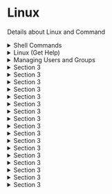 # Linux
Details about Linux and Command

 

<details>
  <summary>Shell Commands </summary>
  
## The CLI (Command-Line Interface)
● In Linux, users interact with the system through text commands entered at a prompt.
● The CLI presents a command prompt, and users enter commands to interact with the system.



</details>





<details>
  <summary>Linux (Get Help) </summary>
  
  Content for section 2 goes here.
</details>







<details>
  <summary>Managing Users and Groups</summary>
  
## Assume Superuser Privileges

User Accounts
● Accounts represent users and services in Linux.
● User accounts have attributes like passwords, group memberships, comments, etc.
● Three types of accounts: root (superuser), standard user, and service accounts.

<h2> Superuser</h2>
● Root account serves as the local administrator and security context for some 
applications.
● Logging in directly as the root user is discouraged due to its extensive privileges.
● "Principle of Least Privilege" suggests giving users the minimum necessary access for 
their tasks.

The su Command
● Used to switch between user identities, allowing users to act as root.
● The su - command launches a new shell as the target user.
● The syntax is su [-] [user name].
The sudo Command
● Delegates specific commands to users, avoiding granting full root privileges.
Copyright 2023+ Cyber Life All Rights Reserved
11
● Configuration is done in the /etc/sudoers file using the visudo editor.
● The syntax is sudo [options] {command}.
The sudoedit Command
● Enables users to edit files with their credentials, even if the file requires root privileges.
● Must be configured in the /etc/sudoers file.
● The syntax is sudoedit [options] {file name}.
The visudo Command
● Used to edit the /etc/sudoers file securely to avoid syntax errors.
● Syntax: visudo [options].
The wheel Group
● Many Linux distributions disable the root account for users and grant administrative 
privileges through the wheel group.
● Members of the wheel group can use sudo to perform administrative tasks.
● Membership in the wheel group should be carefully controlled.
</details>


<details>
  <summary>Section 3</summary>
  
  Content for section 3 goes here.
</details>





<details>
  <summary>Section 3</summary>
  
  Content for section 3 goes here.
</details>






<details>
  <summary>Section 3</summary>
  
  Content for section 3 goes here.
</details>




<details>
  <summary>Section 3</summary>
  
  Content for section 3 goes here.
</details>




<details>
  <summary>Section 3</summary>
  
  Content for section 3 goes here.
</details>





<details>
  <summary>Section 3</summary>
  
  Content for section 3 goes here.
</details>





<details>
  <summary>Section 3</summary>
  
  Content for section 3 goes here.
</details>




<details>
  <summary>Section 3</summary>
  
  Content for section 3 goes here.
</details>




<details>
  <summary>Section 3</summary>
  
  Content for section 3 goes here.
</details>




<details>
  <summary>Section 3</summary>
  
  Content for section 3 goes here.
</details>






<details>
  <summary>Section 3</summary>
  
  Content for section 3 goes here.
</details>





<details>
  <summary>Section 3</summary>
  
  Content for section 3 goes here.
</details>





<details>
  <summary>Section 3</summary>
  
  Content for section 3 goes here.
</details>




<details>
  <summary>Section 3</summary>
  
  Content for section 3 goes here.
</details>





<details>
  <summary>Section 3</summary>
  
  Content for section 3 goes here.
</details>




<details>
  <summary>Section 3</summary>
  
  Content for section 3 goes here.
</details>





<details>
  <summary>Section 3</summary>
  
  Content for section 3 goes here.
</details>

